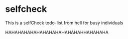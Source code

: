 # selfcheck

This is a selfCheck todo-list from hell for busy individuals

HAHAHAHAHAHAHAHAHAHAHAHAHHAHAHAHA
